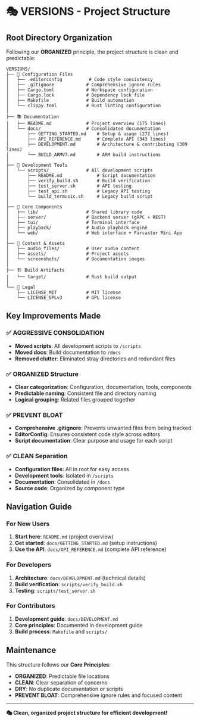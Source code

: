 # 🎭 VERSIONS - Project Structure

## **Root Directory Organization**

Following our **ORGANIZED** principle, the project structure is clean and predictable:

```
VERSIONS/
├── 📄 Configuration Files
│   ├── .editorconfig          # Code style consistency
│   ├── .gitignore            # Comprehensive ignore rules
│   ├── Cargo.toml            # Workspace configuration
│   ├── Cargo.lock            # Dependency lock file
│   ├── Makefile              # Build automation
│   └── clippy.toml           # Rust linting configuration
│
├── 📚 Documentation
│   ├── README.md             # Project overview (175 lines)
│   └── docs/                 # Consolidated documentation
│       ├── GETTING_STARTED.md    # Setup & usage (272 lines)
│       ├── API_REFERENCE.md      # Complete API (343 lines)
│       ├── DEVELOPMENT.md        # Architecture & contributing (309 lines)
│       └── BUILD_ARMV7.md        # ARM build instructions
│
├── 🔧 Development Tools
│   └── scripts/              # All development scripts
│       ├── README.md             # Script documentation
│       ├── verify_build.sh       # Build verification
│       ├── test_server.sh        # API testing
│       ├── test_api.sh           # Legacy API testing
│       └── build_termusic.sh     # Legacy build script
│
├── 🎵 Core Components
│   ├── lib/                  # Shared library code
│   ├── server/               # Backend server (gRPC + REST)
│   ├── tui/                  # Terminal interface
│   ├── playback/             # Audio playback engine
│   └── web/                  # Web interface + Farcaster Mini App
│
├── 📁 Content & Assets
│   ├── audio_files/          # User audio content
│   ├── assets/               # Project assets
│   └── screenshots/          # Documentation images
│
├── 🏗️ Build Artifacts
│   └── target/               # Rust build output
│
└── 📄 Legal
    ├── LICENSE_MIT           # MIT license
    └── LICENSE_GPLv3         # GPL license
```

## **Key Improvements Made**

### **✅ AGGRESSIVE CONSOLIDATION**
- **Moved scripts**: All development scripts to `/scripts`
- **Moved docs**: Build documentation to `/docs`
- **Removed clutter**: Eliminated stray directories and redundant files

### **✅ ORGANIZED Structure**
- **Clear categorization**: Configuration, documentation, tools, components
- **Predictable naming**: Consistent file and directory naming
- **Logical grouping**: Related files grouped together

### **✅ PREVENT BLOAT**
- **Comprehensive .gitignore**: Prevents unwanted files from being tracked
- **EditorConfig**: Ensures consistent code style across editors
- **Script documentation**: Clear purpose and usage for each script

### **✅ CLEAN Separation**
- **Configuration files**: All in root for easy access
- **Development tools**: Isolated in `/scripts`
- **Documentation**: Consolidated in `/docs`
- **Source code**: Organized by component type

## **Navigation Guide**

### **For New Users**
1. **Start here**: `README.md` (project overview)
2. **Get started**: `docs/GETTING_STARTED.md` (setup instructions)
3. **Use the API**: `docs/API_REFERENCE.md` (complete API reference)

### **For Developers**
1. **Architecture**: `docs/DEVELOPMENT.md` (technical details)
2. **Build verification**: `scripts/verify_build.sh`
3. **Testing**: `scripts/test_server.sh`

### **For Contributors**
1. **Development guide**: `docs/DEVELOPMENT.md`
2. **Core principles**: Documented in development guide
3. **Build process**: `Makefile` and `scripts/`

## **Maintenance**

This structure follows our **Core Principles**:
- **ORGANIZED**: Predictable file locations
- **CLEAN**: Clear separation of concerns
- **DRY**: No duplicate documentation or scripts
- **PREVENT BLOAT**: Comprehensive ignore rules and focused content

---

**🎭 Clean, organized project structure for efficient development!**